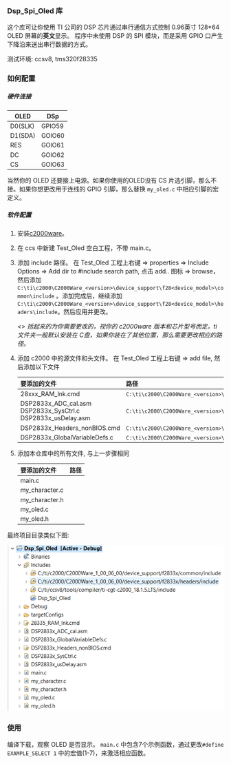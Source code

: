 ### Dsp_Spi_Oled 库
这个库可让你使用 TI 公司的 DSP 芯片通过串行通信方式控制 0.96英寸 128\*64 OLED 屏幕的**英文**显示。 程序中未使用 DSP 的 SPI 模块，而是采用 GPIO 口产生下降沿来送出串行数据的方式。

测试环境: ccsv8, tms320f28335    



### 如何配置
##### 硬件连接

|OLED|DSp|
|---|---|
| D0(SLK) | GPIO59 |
| D1(SDA) | GOIO60 |
| RES | GOIO61 |
| DC | GOIO62 |
| CS | GOIO63 |

当然你的 OLED 还要接上电源。如果你使用的OLED没有 CS 片选引脚，那么不接。如果你想更改用于连线的 GPIO 引脚，那么替换 `my_oled.c` 中相应引脚的宏定义。 


##### 软件配置
1. 安装[c2000ware](http://www.ti.com/tool/C2000WARE)。
2. 在 ccs 中新建 Test_Oled 空白工程，不带 main.c。
3. 添加 include 路径。
在 Test_Oled 工程上右键 => properties => Include Options => Add dir to #include search path, 点击 add.. 图标 => browse，然后添加 ```C:\ti\c2000\C2000Ware_<version>\device_support\f28<device_model>\common\include``` 。添加完成后，继续添加 ```C:\ti\c2000\C2000Ware_<version>\device_support\f28<device_model>\headers\include```。然后应用并更改。

	*<> 括起来的为你需要更改的，视你的 c2000ware 版本和芯片型号而定。ti 文件夹一般默认安装在 C盘，如果你装在了其他位置，那么需要更改相应的路径。*

4. 添加 c2000 中的源文件和头文件。
在 Test_Oled 工程上右键 => add file, 然后添加以下文件

	|要添加的文件|路径|
	|---|---|
	| 28xxx_RAM_lnk.cmd | `C:\ti\c2000\C2000Ware_<version>\device_support\f28<device_model>\common\cmd` |
	| DSP2833x_ADC_cal.asm<br>DSP2833x_SysCtrl.c<br>DSP2833x_usDelay.asm | `C:\ti\c2000\C2000Ware_<version>\device_support\f28<device_model>\common\source` |
	| DSP2833x_Headers_nonBIOS.cmd  | `C:\ti\c2000\C2000Ware_<version>\device_support\f28<device_model>\headers\cmd` |
	| DSP2833x_GlobalVariableDefs.c | `C:\ti\c2000\C2000Ware_<version>\device_support\f28<device_model>\headers\source`|

5. 添加本仓库中的所有文件, 与上一步骤相同

	| 要添加的文件   | 路径 |
	|----------------|------|
	| main.c         |      |
	| my_character.c |      |
	| my_character.h |      |
	| my_oled.c      |      |
	| my_oled.h      |      |

最终项目目录类似下图: 

![项目目录](https://raw.githubusercontent.com/moenn/Dsp_Spi_Oled/master/project_view.png)

### 使用 
编译下载，观察 OLED 是否显示。 `main.c` 中包含7个示例函数，通过更改`#define EXAMPLE_SELECT 1` 中的宏值(1-7)，来激活相应函数。